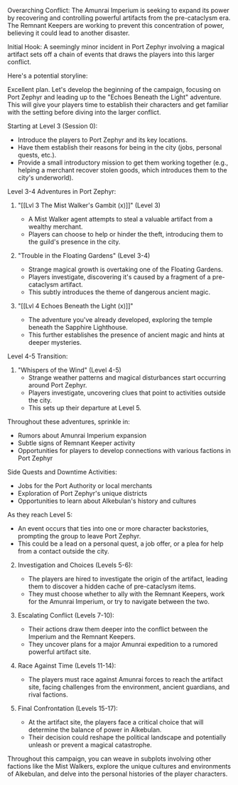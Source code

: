 Overarching Conflict:
The Amunrai Imperium is seeking to expand its power by recovering and controlling powerful artifacts from the pre-cataclysm era. The Remnant Keepers are working to prevent this concentration of power, believing it could lead to another disaster.

Initial Hook:
A seemingly minor incident in Port Zephyr involving a magical artifact sets off a chain of events that draws the players into this larger conflict.

Here's a potential storyline:

Excellent plan. Let's develop the beginning of the campaign, focusing on Port Zephyr and leading up to the "Echoes Beneath the Light" adventure. This will give your players time to establish their characters and get familiar with the setting before diving into the larger conflict.

Starting at Level 3 (Session 0):
- Introduce the players to Port Zephyr and its key locations.
- Have them establish their reasons for being in the city (jobs, personal quests, etc.).
- Provide a small introductory mission to get them working together (e.g., helping a merchant recover stolen goods, which introduces them to the city's underworld).

Level 3-4 Adventures in Port Zephyr:
1. "[[Lvl 3 The Mist Walker's Gambit (x)]]" (Level 3)
   - A Mist Walker agent attempts to steal a valuable artifact from a wealthy merchant.
   - Players can choose to help or hinder the theft, introducing them to the guild's presence in the city.

2. "Trouble in the Floating Gardens" (Level 3-4)
   - Strange magical growth is overtaking one of the Floating Gardens.
   - Players investigate, discovering it's caused by a fragment of a pre-cataclysm artifact.
   - This subtly introduces the theme of dangerous ancient magic.

3. "[[Lvl 4 Echoes Beneath the Light (x)]]"
   - The adventure you've already developed, exploring the temple beneath the Sapphire Lighthouse.
   - This further establishes the presence of ancient magic and hints at deeper mysteries.

Level 4-5 Transition:
1. "Whispers of the Wind" (Level 4-5)
   - Strange weather patterns and magical disturbances start occurring around Port Zephyr.
   - Players investigate, uncovering clues that point to activities outside the city.
   - This sets up their departure at Level 5.

Throughout these adventures, sprinkle in:
- Rumors about Amunrai Imperium expansion
- Subtle signs of Remnant Keeper activity
- Opportunities for players to develop connections with various factions in Port Zephyr

Side Quests and Downtime Activities:
- Jobs for the Port Authority or local merchants
- Exploration of Port Zephyr's unique districts
- Opportunities to learn about Alkebulan's history and cultures

As they reach Level 5:
- An event occurs that ties into one or more character backstories, prompting the group to leave Port Zephyr.
- This could be a lead on a personal quest, a job offer, or a plea for help from a contact outside the city.






2. Investigation and Choices (Levels 5-6):
   - The players are hired to investigate the origin of the artifact, leading them to discover a hidden cache of pre-cataclysm items.
   - They must choose whether to ally with the Remnant Keepers, work for the Amunrai Imperium, or try to navigate between the two.

3. Escalating Conflict (Levels 7-10):
   - Their actions draw them deeper into the conflict between the Imperium and the Remnant Keepers.
   - They uncover plans for a major Amunrai expedition to a rumored powerful artifact site.

4. Race Against Time (Levels 11-14):
   - The players must race against Amunrai forces to reach the artifact site, facing challenges from the environment, ancient guardians, and rival factions.

5. Final Confrontation (Levels 15-17):
   - At the artifact site, the players face a critical choice that will determine the balance of power in Alkebulan.
   - Their decision could reshape the political landscape and potentially unleash or prevent a magical catastrophe.

Throughout this campaign, you can weave in subplots involving other factions like the Mist Walkers, explore the unique cultures and environments of Alkebulan, and delve into the personal histories of the player characters.